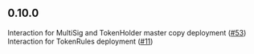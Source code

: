 ## 0.10.0

Interaction for MultiSig and TokenHolder master copy deployment ([#53](https://github.com/OpenSTFoundation/openst.js/pull/53))
Interaction for TokenRules deployment ([#11](https://github.com/OpenSTFoundation/openst.js/issues/11))